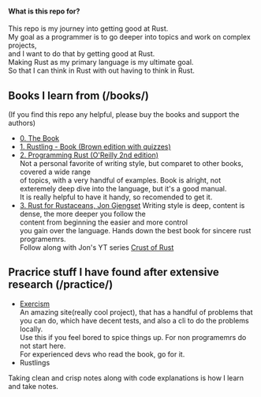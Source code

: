 #### What is this repo for?
This repo is my journey into getting good at Rust.  
My goal as a programmer is to go deeper into topics and work on complex projects,  
and I want to do that by getting good at Rust.  
Making Rust as my primary language is my ultimate goal.  
So that I can think in Rust with out having to think in Rust.  


## Books I learn from (/books/)
(If you find this repo any helpful, please buy the books and support the authors)
- [0. The Book](https://doc.rust-lang.org/book/)  
- [1. Rustling - Book (Brown edition with quizzes)](https://rust-book.cs.brown.edu)  
- [2. Programming Rust (O'Reilly 2nd edition)](https://www.amazon.com/Programming-Rust-Fast-Systems-Development-dp-1492052590/dp/1492052590)  
Not a personal favorite of writing style, but comparet to other books, covered a wide range  
of topics, with a very handful of examples.
Book is alright, not exteremely deep dive into the language, but it's a good manual.  
It is really helpful to have it handy, so recomended to get it.  
- [3. Rust for Rustaceans, Jon Gjengset](https://nostarch.com/rust-rustaceans)
Writing style is deep, content is dense, the more deeper you follow the  
content from beginning the easier and more control  
you gain over the language. Hands down the best book for sincere rust programemrs.  
Follow along with Jon's YT series [Crust of Rust](https://www.youtube.com/playlist?list=PLqbS7AVVErFiWDOAVrPt7aYmnuuOLYvOa)  

## Pracrice stuff I have found after extensive research (/practice/)
- [Exercism](https://exercism.org/tracks/rust)  
An amazing site(really cool project), that has a handful of problems that you 
can do, which have decent tests, and also a cli to do the problems locally.  
Use this if you feel bored to spice things up. For non programemrs do not start here.  
For experienced devs who read the book, go for it.
- Rustlings

Taking clean and crisp notes along with code explanations is how I learn and
take notes.

